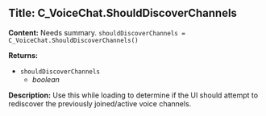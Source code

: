## Title: C_VoiceChat.ShouldDiscoverChannels

**Content:**
Needs summary.
`shouldDiscoverChannels = C_VoiceChat.ShouldDiscoverChannels()`

**Returns:**
- `shouldDiscoverChannels`
  - *boolean*

**Description:**
Use this while loading to determine if the UI should attempt to rediscover the previously joined/active voice channels.